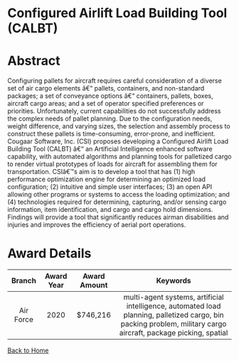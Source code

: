 
Configured Airlift Load Building Tool (CALBT)
=============================================

# Abstract


Configuring pallets for aircraft requires careful consideration of a diverse set of air cargo elements â€“ pallets, containers, and non-standard packages; a set of conveyance options â€“ containers, pallets, boxes, aircraft cargo areas; and a set of operator specified preferences or priorities. Unfortunately, current capabilities do not successfully address the complex needs of pallet planning. Due to the configuration needs, weight difference, and varying sizes, the selection and assembly process to construct these pallets is time-consuming, error-prone, and inefficient. Cougaar Software, Inc. (CSI) proposes developing a Configured Airlift Load Building Tool (CALBT) â€“ an Artificial Intelligence enhanced software capability, with automated algorithms and planning tools for palletized cargo to render virtual prototypes of loads for aircraft for assembling them for transportation. CSIâ€™s aim is to develop a tool that has (1) high performance optimization engine for determining an optimized load configuration; (2) intuitive and simple user interfaces; (3) an open API allowing other programs or systems to access the loading optimization; and (4) technologies required for determining, capturing, and/or sensing cargo information, item identification, and cargo and cargo hold dimensions. Findings will provide a tool that significantly reduces airman disabilities and injuries and improves the efficiency of aerial port operations.  

# Award Details

|Branch|Award Year|Award Amount|Keywords|
| :---: | :---: | :---: | :---: |
|Air Force|2020|$746,216|multi-agent systems, artificial intelligence, automated load planning, palletized cargo, bin packing problem, military cargo aircraft, package picking, spatial|
  
  


[Back to Home](https://github.com/chrischow/dod_sbir_awards#1443)
